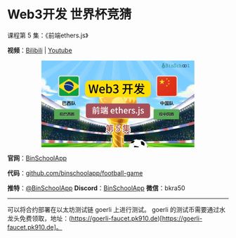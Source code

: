 # Web3开发 世界杯竞猜
课程第 5 集：《前端ethers.js》

**视频**：[Bilibili](https://www.bilibili.com/video/BV1vt4y1T7dX)  |  [Youtube](https://youtu.be/b1Y0oC2S9BI)
<p align="center"><img src="./img/football-game-v5.png" align="middle" /></p>

**官网**：[BinSchoolApp](https://binschool.app)

**代码**：[github.com/binschoolapp/football-game](https://github.com/binschoolapp/football-game)

**推特**：[@BinSchoolApp](https://twitter.com/BinSchoolApp)    **Discord**：[BinSchoolApp](https://discord.gg/PB2YEvggWq)   **微信**：bkra50 

-----
可以将合约部署在以太坊测试链 goerli 上进行测试。
goerli 的测试币需要通过水龙头免费领取，地址：(https://goerli-faucet.pk910.de)[https://goerli-faucet.pk910.de]。